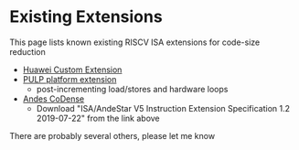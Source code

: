 Existing Extensions
===================

This page lists known existing RISCV ISA extensions for code-size reduction

* [Huawei Custom Extension](https://github.com/riscv/riscv-code-size-reduction/blob/master/existing_extensions/Huawei%20Custom%20Extension/README.md)
* [PULP platform extension](https://pulp-platform.org/docs/ri5cy_user_manual.pdf)
   * post-incrementing load/stores and hardware loops
* [Andes CoDense](http://www.andestech.com/en/products-solutions/product-documentation/)
   * Download "ISA/AndeStar V5 Instruction Extension Specification 1.2	2019-07-22" from the link above

There are probably several others, please let me know

